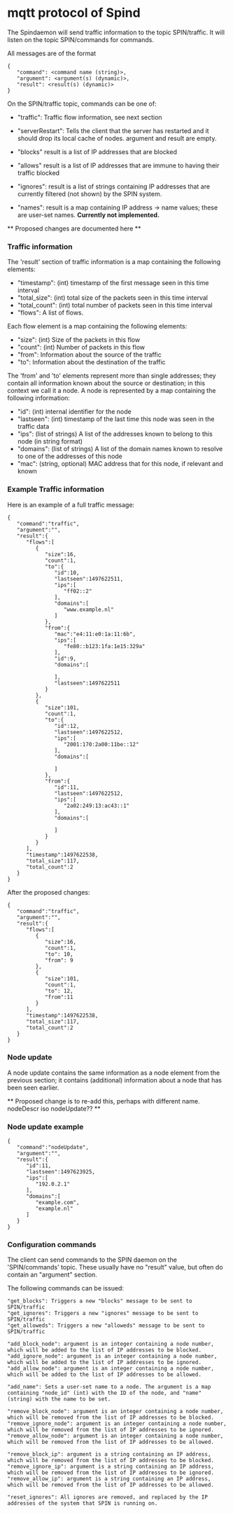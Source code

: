 # mqtt protocol of Spind

The Spindaemon will send traffic information to the topic
SPIN/traffic. It will listen on the topic SPIN/commands for commands.

All messages are of the format

    {
       "command": <command name (string)>,
       "argument": <argument(s) (dynamic)>,
       "result": <result(s) (dynamic)>
    }

On the SPIN/traffic topic, commands can be one of:

* "traffic": Traffic flow information, see next section

* "serverRestart": Tells the client that the server has restarted and
  it should drop its local cache of nodes. argument and result are empty.

* "blocks" result is a list of IP addresses that are blocked

* "allows" result is a list of IP addresses that are immune to having their traffic blocked

* "ignores": result is a list of strings containing IP addresses that are
  currently filtered (not shown) by the SPIN system.
  
* "names": result is a map containing IP address -> name values;
  these are user-set names. **Currently not implemented.**

** Proposed changes are documented here **

### Traffic information

The 'result' section of traffic information is a map containing the
following elements:

* "timestamp": (int) timestamp of the first message seen in this time interval
* "total_size": (int) total size of the packets seen in this time interval
* "total_count": (int) total number of packets seen in this time interval
* "flows": A list of flows.

Each flow element is a map containing the following elements:

* "size": (int) Size of the packets in this flow
* "count": (int) Number of packets in this flow
* "from": Information about the source of the traffic
* "to": Information about the destination of the traffic

The 'from' and 'to' elements represent more than single addresses; they
contain all information known about the source or destination; in this
context we call it a node. A node is represented by a map containing
the following information:

* "id": (int) internal identifier for the node
* "lastseen": (int) timestamp of the last time this node was seen in the traffic data
* "ips": (list of strings) A list of the addresses known to belong to this node (in string format)
* "domains": (list of strings) A list of the domain names known to resolve to one of the addresses of this node
* "mac": (string, optional) MAC address that for this node, if relevant and known


### Example Traffic information


Here is an example of a full traffic message:

    {
       "command":"traffic",
       "argument":"",
       "result":{
          "flows":[
             {
                "size":16,
                "count":1,
                "to":{
                   "id":10,
                   "lastseen":1497622511,
                   "ips":[
                      "ff02::2"
                   ],
                   "domains":[
                      "www.example.nl"
                   ]
                },
                "from":{
                   "mac":"e4:11:e0:1a:11:6b",
                   "ips":[
                      "fe80::b123:1fa:1e15:329a"
                   ],
                   "id":9,
                   "domains":[

                   ],
                   "lastseen":1497622511
                }
             },
             {
                "size":101,
                "count":1,
                "to":{
                   "id":12,
                   "lastseen":1497622512,
                   "ips":[
                      "2001:170:2a00:11be::12"
                   ],
                   "domains":[

                   ]
                },
                "from":{
                   "id":11,
                   "lastseen":1497622512,
                   "ips":[
                      "2a02:249:13:ac43::1"
                   ],
                   "domains":[

                   ]
                }
             }
          ],
          "timestamp":1497622538,
          "total_size":117,
          "total_count":2
       }
    }

After the proposed changes:

    {
       "command":"traffic",
       "argument":"",
       "result":{
          "flows":[
             {
                "size":16,
                "count":1,
                "to": 10,
                "from": 9
             },
             {
                "size":101,
                "count":1,
                "to": 12,
                "from":11
             }
          ],
          "timestamp":1497622538,
          "total_size":117,
          "total_count":2
       }
    }
### Node update

A node update contains the same information as a node element from the
previous section; it contains (additional) information about a node
that has been seen earlier.

** Proposed change is to re-add this, perhaps with different name. nodeDescr iso nodeUpdate?? **

### Node update example

    {
       "command":"nodeUpdate",
       "argument":"",
       "result":{
          "id":11,
          "lastseen":1497623925,
          "ips":[
             "192.0.2.1"
          ],
          "domains":[
             "example.com",
             "example.nl"
          ]
       }
    }

### Configuration commands

The client can send commands to the SPIN daemon on the 'SPIN/commands' topic. These usually have no "result" value, but often do contain an "argument" section.

The following commands can be issued:


	
	"get_blocks": Triggers a new "blocks" message to be sent to SPIN/traffic
	"get_ignores": Triggers a new "ignores" message to be sent to SPIN/traffic
	"get_alloweds": Triggers a new "alloweds" message to be sent to SPIN/traffic

	"add_block_node": argument is an integer containing a node number, which will be added to the list of IP addresses to be blocked.
	"add_ignore_node": argument is an integer containing a node number, which will be added to the list of IP addresses to be ignored.
	"add_allow_node": argument is an integer containing a node number, which will be added to the list of IP addresses to be allowed.
	
	"add_name": Sets a user-set name to a node. The argument is a map containing "node_id" (int) with the ID of the node, and "name" (string) with the name to be set.	
	
	"remove_block_node": argument is an integer containing a node number, which will be removed from the list of IP addresses to be blocked.
	"remove_ignore_node": argument is an integer containing a node number, which will be removed from the list of IP addresses to be ignored.
	"remove_allow_node": argument is an integer containing a node number, which will be removed from the list of IP addresses to be allowed.

	"remove_block_ip": argument is a string containing an IP address, which will be removed from the list of IP addresses to be blocked.
	"remove_ignore_ip": argument is a string containing an IP address, which will be removed from the list of IP addresses to be ignored.	
	"remove_allow_ip": argument is a string containing an IP address, which will be removed from the list of IP addresses to be allowed.	
	
	"reset_ignores": All ignores are removed, and replaced by the IP addresses of the system that SPIN is running on.

